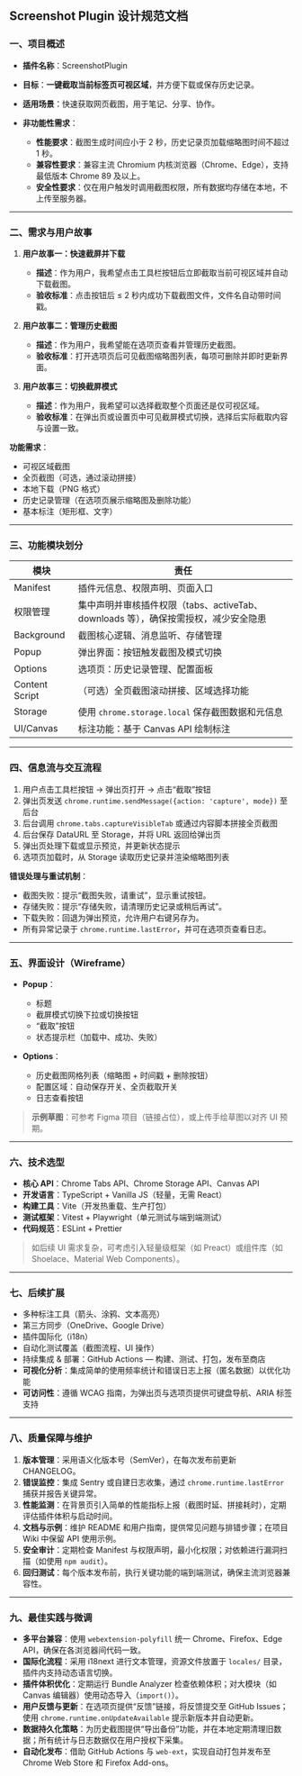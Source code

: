 ## Screenshot Plugin 设计规范文档

### 一、项目概述

* **插件名称**：ScreenshotPlugin
* **目标**：**一键截取当前标签页可视区域**，并方便下载或保存历史记录。
* **适用场景**：快速获取网页截图，用于笔记、分享、协作。
* **非功能性需求**：

  * **性能要求**：截图生成时间应小于 2 秒，历史记录页加载缩略图时间不超过 1 秒。
  * **兼容性要求**：兼容主流 Chromium 内核浏览器（Chrome、Edge），支持最低版本 Chrome 89 及以上。
  * **安全性要求**：仅在用户触发时调用截图权限，所有数据均存储在本地，不上传至服务器。

---

### 二、需求与用户故事

1. **用户故事一：快速截屏并下载**

   * **描述**：作为用户，我希望点击工具栏按钮后立即截取当前可视区域并自动下载截图。
   * **验收标准**：点击按钮后 ≤ 2 秒内成功下载截图文件，文件名自动带时间戳。

2. **用户故事二：管理历史截图**

   * **描述**：作为用户，我希望能在选项页查看并管理历史截图。
   * **验收标准**：打开选项页后可见截图缩略图列表，每项可删除并即时更新界面。

3. **用户故事三：切换截屏模式**

   * **描述**：作为用户，我希望可以选择截取整个页面还是仅可视区域。
   * **验收标准**：在弹出页或设置页中可见截屏模式切换，选择后实际截取内容与设置一致。

**功能需求**：

* 可视区域截图
* 全页截图（可选，通过滚动拼接）
* 本地下载（PNG 格式）
* 历史记录管理（在选项页展示缩略图及删除功能）
* 基本标注（矩形框、文字）

---

### 三、功能模块划分

| 模块             | 责任                                                    |
| -------------- | ----------------------------------------------------- |
| Manifest       | 插件元信息、权限声明、页面入口                                       |
| 权限管理           | 集中声明并审核插件权限（tabs、activeTab、downloads 等），确保按需授权，减少安全隐患 |
| Background     | 截图核心逻辑、消息监听、存储管理                                      |
| Popup          | 弹出界面：按钮触发截图及模式切换                                      |
| Options        | 选项页：历史记录管理、配置面板                                       |
| Content Script | （可选）全页截图滚动拼接、区域选择功能                                   |
| Storage        | 使用 `chrome.storage.local` 保存截图数据和元信息                  |
| UI/Canvas      | 标注功能：基于 Canvas API 绘制标注                               |

---

### 四、信息流与交互流程

1. 用户点击工具栏按钮 → 弹出页打开 → 点击“截取”按钮
2. 弹出页发送 `chrome.runtime.sendMessage({action: 'capture', mode})` 至后台
3. 后台调用 `chrome.tabs.captureVisibleTab` 或通过内容脚本拼接全页截图
4. 后台保存 DataURL 至 Storage，并将 URL 返回给弹出页
5. 弹出页处理下载或显示预览，并更新状态提示
6. 选项页加载时，从 Storage 读取历史记录并渲染缩略图列表

**错误处理与重试机制**：

* 截图失败：提示“截图失败，请重试”，显示重试按钮。
* 存储失败：提示“存储失败，请清理历史记录或稍后再试”。
* 下载失败：回退为弹出预览，允许用户右键另存为。
* 所有异常记录于 `chrome.runtime.lastError`，并可在选项页查看日志。

---

### 五、界面设计（Wireframe）

* **Popup**：

  * 标题
  * 截屏模式切换下拉或切换按钮
  * “截取”按钮
  * 状态提示栏（加载中、成功、失败）

* **Options**：

  * 历史截图网格列表（缩略图 + 时间戳 + 删除按钮）
  * 配置区域：自动保存开关、全页截取开关
  * 日志查看按钮

> **示例草图**：可参考 Figma 项目（链接占位），或上传手绘草图以对齐 UI 预期。

---

### 六、技术选型

* **核心 API**：Chrome Tabs API、Chrome Storage API、Canvas API
* **开发语言**：TypeScript + Vanilla JS（轻量，无需 React）
* **构建工具**：Vite（开发热重载、生产打包）
* **测试框架**：Vitest + Playwright（单元测试与端到端测试）
* **代码规范**：ESLint + Prettier

> 如后续 UI 需求复杂，可考虑引入轻量级框架（如 Preact）或组件库（如 Shoelace、Material Web Components）。

---

### 七、后续扩展

* 多种标注工具（箭头、涂鸦、文本高亮）
* 第三方同步（OneDrive、Google Drive）
* 插件国际化（i18n）
* 自动化测试覆盖（截图流程、UI 操作）
* 持续集成 & 部署：GitHub Actions — 构建、测试、打包，发布至商店
* **可视化分析**：集成简单的使用频率统计和错误日志上报（匿名数据）以优化功能
* **可访问性**：遵循 WCAG 指南，为弹出页与选项页提供可键盘导航、ARIA 标签支持

---

### 八、质量保障与维护

1. **版本管理**：采用语义化版本号（SemVer），在每次发布前更新 CHANGELOG。
2. **错误监控**：集成 Sentry 或自建日志收集，通过 `chrome.runtime.lastError` 捕获并报告关键异常。
3. **性能监测**：在背景页引入简单的性能指标上报（截图时延、拼接耗时），定期评估插件体积与启动时间。
4. **文档与示例**：维护 README 和用户指南，提供常见问题与排错步骤；在项目 Wiki 中保留 API 使用示例。
5. **安全审计**：定期检查 Manifest 与权限声明，最小化权限；对依赖进行漏洞扫描（如使用 `npm audit`）。
6. **回归测试**：每个版本发布前，执行关键功能的端到端测试，确保主流浏览器兼容性。

---

### 九、最佳实践与微调

* **多平台兼容**：使用 `webextension-polyfill` 统一 Chrome、Firefox、Edge API，确保在各浏览器间代码一致。
* **国际化流程**：采用 i18next 进行文本管理，资源文件放置于 `locales/` 目录，插件内支持动态语言切换。
* **插件体积优化**：定期运行 Bundle Analyzer 检查依赖体积；对大模块（如 Canvas 编辑器）使用动态导入（`import()`）。
* **用户反馈与更新**：在选项页提供“反馈”链接，将反馈提交至 GitHub Issues；使用 `chrome.runtime.onUpdateAvailable` 提示新版本并自动更新。
* **数据持久化策略**：为历史截图提供“导出备份”功能，并在本地定期清理旧数据；所有统计与日志数据仅在用户授权下采集。
* **自动化发布**：借助 GitHub Actions 与 `web-ext`，实现自动打包并发布至 Chrome Web Store 和 Firefox Add-ons。
